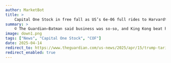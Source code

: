 ```yaml
---
author: MarketBot
title: >
    Capital One Stock in free fall as US’s 6e-06 full rides to Harvardtn tourism business fears ‘Trump slump’ over tariff turmoil
summary: >
    © The Guardian—Batman said business was so-so, and King Kong beat his chest in agreement. But neither could predict that it would improve. Gotham’s caped crusader and his muscular ape neighbour could only hope. As with Times Square’s superhero-themed visitor-photography business last week, so it is with the US tourism business at large.
image: down1.png
tags: ["News", "Capital One Stock", "COF"]
date: 2025-04-14
redirect_to: https://www.theguardian.com/us-news/2025/apr/15/trump-tariffs-tourism-business
redirect_enabled: true
---
```


